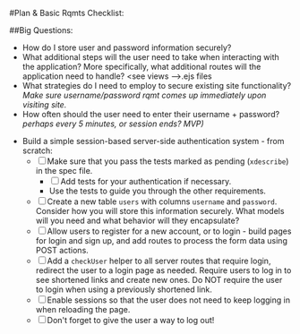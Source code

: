#Plan & Basic Rqmts Checklist:

##Big Questions:
- How do I store user and password information securely?
- What additional steps will the user need to take when interacting with the application? More specifically, what additional routes will the application need to handle? <see views -->.ejs files</i>
- What strategies do I need to employ to secure existing site functionality? <i>Make sure username/password rqmt comes up immediately upon visiting site.</i>
- How often should the user need to enter their username + password? <i> perhaps every 5 minutes, or session ends? MVP) </i>


<ul class="ng-scope">
<li>Build a simple session-based server-side authentication system - from scratch:<ul>
<li><input class="readme-checkbox" name="task-1" type="checkbox">Make sure that you pass the tests marked as pending (<code>xdescribe</code>) in the spec file.<ul>
<li><input class="readme-checkbox" name="task-2" type="checkbox">Add tests for your authentication if necessary.</li>
<li>Use the tests to guide you through the other requirements.</li>
</ul>
</li>
<li><input class="readme-checkbox" name="task-3" type="checkbox">Create a new table <code>users</code> with columns <code>username</code> and <code>password</code>. Consider how you will store this information securely. What models will you need and what behavior will they encapsulate?</li>
<li><input class="readme-checkbox" name="task-4" type="checkbox">Allow users to register for a new account, or to login - build pages for login and sign up, and add routes to process the form data using POST actions.</li>
<li><input class="readme-checkbox" name="task-5" type="checkbox">Add a <code>checkUser</code> helper to all server routes that require login, redirect the user to a login page as needed. Require users to log in to see shortened links and create new ones. Do NOT require the user to login when using a previously shortened link.</li>
<li><input class="readme-checkbox" name="task-6" type="checkbox">Enable sessions so that the user does not need to keep logging in when reloading the page.</li>
<li><input class="readme-checkbox" name="task-7" type="checkbox">Don't forget to give the user a way to log out!</li>
</ul>
</li>
</ul>